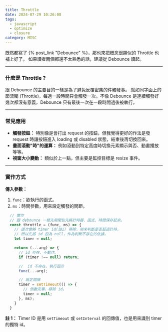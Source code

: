 ```yaml
---
title: Throttle
date: 2024-07-29 10:26:08
tags:
  - javascript
  - optimize
  - closure
category: MISC
---
```


既然都寫了 {% post_link "Debounce" %}，那也來把概念很類似的 Throttle 也補上好了。
如果讀者兩個都還不太熟悉的話，建議從 Debounce 讀起。

---

### 什麼是 Throttle ?

跟 Debounce 的主要目的一樣是為了避免反覆密集的件觸發事。
就如同字面上的節流閥 (Throttle)，每過一段時間只會觸發一次。不像 Debounce 是連續觸發好幾次都沒有意義，Debounce 只有最後一次在一段時間過後被執行。

---

### 常見應用

- **觸發按鈕：**
特別像是會打出 request 的按鈕，但我覺得更好的作法是發 request 時讓按鈕進入 loading 或 disabled 狀態，結束後再切換回來。
- **畫面滾動"時"的運算：**
例如滾動到特定高度時切換元素顯示與否、動畫播放等等。
- **視窗大小變動：**
類似於上一點，但主要是監控目標是 resize 事件。

---

### 實作方式

**傳入參數：**
1. `func`：欲執行的函式。
2. `ms`：時間參數，用來設定觸發的間距。

```js
  // 實作
  // 跟 debounce 一樣先用閉包先將計時器、函式、時間保存起來。
  const throttle = (func, ms) => {
    // 這次會將 timer id(註1) 移除，用來判斷是否超過計時，
    // 所以先將 id 設為 null，作為判斷不存在的依據。
    let timer = null;

    return (...arg) => {
      // id 存在，不動作。
      if (timer !== null) return;

      //  id 不存在，執行函示
      func(...arg);

      // 設定間隔
      timer = setTimeout(() => {
        // 倒數完畢，移除 id。
        timer = null;
      }, ms);
    }
  }
```


**註 1：**
Timer ID 是用 `setTimeout` 或 `setInterval` 的回傳值，也是用來識別 timer 的獨特 id。
